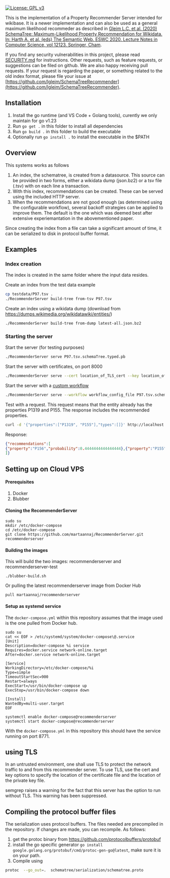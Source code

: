 [![License: GPL v3](https://img.shields.io/badge/License-GPLv3-blue.svg)](https://www.gnu.org/licenses/gpl-3.0)

This is the implementation of a Property Recommender Server intended for wikibase. 
It is a newer implementation and can also be used as a general maximum likelihood recommeder as described in  [Gleim L.C. et al. (2020) SchemaTree: Maximum-Likelihood Property Recommendation for Wikidata. 
In: Harth A. et al. (eds) The Semantic Web. ESWC 2020. Lecture Notes in Computer Science, vol 12123. Springer, Cham](https://doi.org/10.1007/978-3-030-49461-2_11).

If you find any security vulnerabilities in this project, please read [SECURITY.md](SECURITY.md) for instructions.
Other requests, such as feature requests, or suggestions can be filed on github. We are also happy receiving pull requests. If your request is regarding the paper, or something related to the old index format, please file your issue at [https://github.com/lgleim/SchemaTreeRecommender](https://github.com/lgleim/SchemaTreeRecommender). 


## Installation

1. Install the go runtime (and VS Code + Golang tools), curently we only maintain for go v1.23
1. Run `go get .` in this folder to install all dependencies
1. Run `go build .` in this folder to build the executable
1. Optionally run `go install .` to install the executable in the $PATH

## Overview

This systems works as follows

1. An index, the schematree, is created from a datasource. This source can be provided in two forms, either a wikidata dump (json.bz2) or a tsv file (.tsv) with on each line a transaction.
2. With this index, recommendations can be created. These can be served using the included HTTP server.
3. When the recommendations are not good enough (as determined using the configurable workflow), several backoff strategies can be applied to improve them. The default is the one which was deemed best after extensive experiemantation in the abovementioned paper.

Since creating the index from a file can take a significant amount of time, it can be serialized to disk in protocol buffer format. 

## Examples
### Index creation ###

The index is created in the same folder where the input data resides.

Create an index from the test data example

```bash
cp testdata/P97.tsv .
./RecommenderServer build-tree from-tsv P97.tsv
```

Create an index using a wikidata dump (download from https://dumps.wikimedia.org/wikidatawiki/entities/)

```bash
./RecommenderServer build-tree from-dump latest-all.json.bz2 
```

### Starting the server ###

Start the server (for testing purposes)
```bash
./RecommenderServer serve P97.tsv.schemaTree.typed.pb
```
Start the server with certificates, on port 8000
```bash
./RecommenderServer serve --cert location_of_TLS_cert --key location_of_private_TLS_key --port 8000 latest-all.json.bz2.schemaTree.typed.pb
```
Start the server with a [custom workflow](configuration/README.md)
```bash
./RecommenderServer serve --workflow workflow_config_file P97.tsv.schemaTree.typed.pb
```

Test with a request. This request means that the entity already has the properties P1319 and P155. The response includes the recommended properties.
```bash
curl -d '{"properties":["P1319", "P155"],"types":[]}' http://localhost:8080/recommender
```

Response:
```json
{"recommendations":[
{"property":"P156","probability":0.4444444444444444},{"property":"P155","probability":0.4444444444444444},{"property":"P582","probability":0.4444444444444444},{"property":"P642","probability":0.2222222222222222},{"property":"P1326","probability":0.1111111111111111},{"property":"P1534","probability":0.1111111111111111},{"property":"P580","probability":0.1111111111111111},{"property":"P276","probability":0.1111111111111111},{"property":"P8555","probability":0.1111111111111111}
]}
```


## Setting up on Cloud VPS

#### Prerequisites

1. Docker
2. Blubber

#### Cloning the RecommenderServer

```
sudo su
mkdir /etc/docker-compose
cd /etc/docker-compose
git clone https://github.com/martaannaj/RecommenderServer.git recommenderserver
```

#### Building the images

This will build the two images: recommenderserver and recommenderserver-test

```
./blubber-build.sh
```

Or pulling the latest recommenderserver image from Docker Hub

```
pull martaannaj/recommenderserver
```

#### Setup as systemd service

The ```docker-compose.yml``` within this repository assumes that the image used is the one pulled from Docker hub.

```
sudo su
cat << EOF > /etc/systemd/system/docker-compose\@.service
[Unit]
Description=docker-compose %i service
Requires=docker.service network-online.target
After=docker.service network-online.target

[Service]
WorkingDirectory=/etc/docker-compose/%i
Type=simple
TimeoutStartSec=900
Restart=always
ExecStart=/usr/bin/docker-compose up
ExecStop=/usr/bin/docker-compose down

[Install]
WantedBy=multi-user.target
EOF

systemctl enable docker-compose@recommenderserver
systemctl start docker-compose@recommenderserver
```

With the ```docker-compose.yml``` in this repository this should have the service running on port 8771.


## using TLS

In an untrusted environment, one shall use TLS to protect the network traffic to and from this recommender server. To use TLS, use the cert and key options to specify the location of the certificate file and the location of the private key file.

semgrep raises a warning for the fact that this server has the option to run without TLS. This warning has been suppressed.

## Compiling the protocol buffer files

The serialization uses protocol buffers. The files needed are precompiled in the repository.
If changes are made, you can recompile. As follows:

1. get the protoc binary from https://github.com/protocolbuffers/protobuf
2. install the go specific generator ```go install google.golang.org/protobuf/cmd/protoc-gen-go@latest```, make sure it is on your path.
3. Compile using 

```bash
protoc  --go_out=.  schematree/serialization/schematree.proto
```
